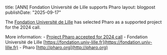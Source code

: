 title: [ANN] Fondation Université de Lille supports Pharo
layout: blogpost
publishDate: "2025-09-17"

The [Fondation Université de Lille](https://fondation.univ-lille.fr) has selected Pharo as a supported project for the 2024 call.


More information:
	- [Project Pharo accepted for 2024 call](https://fondation.univ-lille.fr/projets/les-projets-en-cours/soutenir-les-excellences-scientifiques-et-pedagogiques/projet-pharo#c42873)
	- Fondation Université de Lille [https://fondation.univ-lille.fr](https://fondation.univ-lille.fr)
	- Pharo [http://pharo.org](http://pharo.org)
